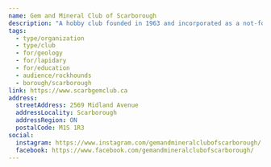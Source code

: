 ```yaml
---
name: Gem and Mineral Club of Scarborough
description: "A hobby club founded in 1963 and incorporated as a not-for-profit corporation in 1979. The club encourages and promotes all aspects of collecting and studying rocks, minerals and fossils, and pursuing lapidary work. Features monthly meetings, study groups for minerals, gemmology, and meteorites, lapidary courses, field trips, workshops, and an annual Wonders of the Earth show."
tags:
  - type/organization
  - type/club
  - for/geology
  - for/lapidary
  - for/education
  - audience/rockhounds
  - borough/scarborough
link: https://www.scarbgemclub.ca
address:
  streetAddress: 2569 Midland Avenue
  addressLocality: Scarborough
  addressRegion: ON
  postalCode: M1S 1R3
social:
  instagram: https://www.instagram.com/gemandmineralclubofscarborough/
  facebook: https://www.facebook.com/gemandmineralclubofscarborough/
---
```


